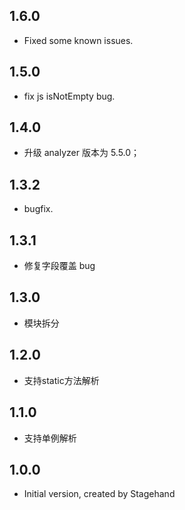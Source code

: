 ## 1.6.0
- Fixed some known issues.

## 1.5.0
- fix js isNotEmpty bug.

## 1.4.0

- 升级 analyzer 版本为 5.5.0；

## 1.3.2

- bugfix.

## 1.3.1

- 修复字段覆盖 bug

## 1.3.0

- 模块拆分

## 1.2.0

- 支持static方法解析

## 1.1.0

- 支持单例解析

## 1.0.0

- Initial version, created by Stagehand
